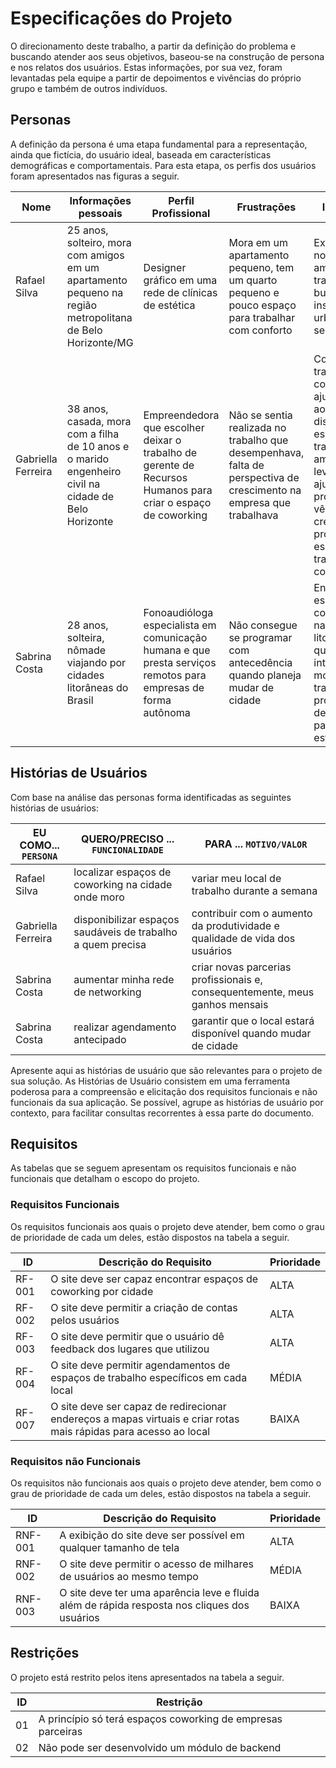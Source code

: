 # Especificações do Projeto

O direcionamento deste trabalho, a partir da definição do problema e buscando atender aos seus objetivos, baseou-se na construção de persona e nos relatos dos usuários. Estas informações, por sua vez, foram levantadas pela equipe a partir de depoimentos e vivências do próprio grupo e também de outros indivíduos.

## Personas

A definição da persona é uma etapa fundamental para a representação, ainda que fictícia, do usuário ideal, baseada em características demográficas e comportamentais. Para esta etapa, os perfis dos usuários foram apresentados nas figuras a seguir.

| Nome | Informações pessoais | Perfil Profissional | Frustrações | Interesses |
|------|----------------------|---------------------|-------------|------------|
| Rafael Silva | 25 anos, solteiro, mora com amigos em um apartamento pequeno na região metropolitana de Belo Horizonte/MG | Designer gráfico em uma rede de clínicas de estética | Mora em um apartamento pequeno, tem um quarto pequeno e pouco espaço para trabalhar com conforto | Explorar novos ambientes de trabalho, buscar inspirações urbanas para seu trabalho |
| Gabriella Ferreira | 38 anos, casada, mora com a filha de 10 anos e o marido engenheiro civil na cidade de Belo Horizonte | Empreendedora que escolher deixar o trabalho de gerente de Recursos Humanos para criar o espaço de coworking | Não se sentia realizada no trabalho que desempenhava, falta de perspectiva de crescimento na empresa que trabalhava  | Continuar trabalhando com pessoas ajudando-as ao disponibilizar espaços de trabalho com ambientes leves que ajudem na produtividade, vê a crescente procura por espaços de trabalho compartilhado  |
| Sabrina Costa | 28 anos, solteira, nômade viajando por cidades litorâneas do Brasil | Fonoaudióloga especialista em comunicação humana e que presta serviços remotos para empresas de forma autônoma | Não consegue se programar com antecedência quando planeja mudar de cidade | Encontrar espaços de coworking em nas cidades litorâneas em que tem interesse de morar e trabalhar, procurar descontos para longas estadias |

## Histórias de Usuários

Com base na análise das personas forma identificadas as seguintes histórias de usuários:

|EU COMO... `PERSONA`| QUERO/PRECISO ... `FUNCIONALIDADE` |PARA ... `MOTIVO/VALOR`                 |
|--------------------|------------------------------------|----------------------------------------|
|Rafael Silva  | localizar espaços de coworking na cidade onde moro          | variar meu local de trabalho durante a semana               |
|Gabriella Ferreira       | disponibilizar espaços saudáveis de trabalho a quem precisa                 | contribuir com o aumento da produtividade e qualidade de vida dos usuários |
|Sabrina Costa  | aumentar minha rede de networking          | criar novas parcerias profissionais e, consequentemente, meus ganhos mensais  |
|Sabrina Costa  | realizar agendamento antecipado          | garantir que o local estará disponível quando mudar de cidade               |

Apresente aqui as histórias de usuário que são relevantes para o projeto de sua solução. As Histórias de Usuário consistem em uma ferramenta poderosa para a compreensão e elicitação dos requisitos funcionais e não funcionais da sua aplicação. Se possível, agrupe as histórias de usuário por contexto, para facilitar consultas recorrentes à essa parte do documento.

## Requisitos

As tabelas que se seguem apresentam os requisitos funcionais e não funcionais que detalham o escopo do projeto.

### Requisitos Funcionais

Os requisitos funcionais aos quais o projeto deve atender, bem como o grau de prioridade de cada um deles, estão dispostos na tabela a seguir.

|ID    | Descrição do Requisito  | Prioridade |
|------|-----------------------------------------|----|
|RF-001| O site deve ser capaz encontrar espaços de coworking por cidade | ALTA | 
|RF-002| O site deve permitir a criação de contas pelos usuários   | ALTA |
|RF-003| O site deve permitir que o usuário dê feedback dos lugares que utilizou | ALTA | 
|RF-004| O site deve permitir agendamentos de espaços de trabalho específicos em cada local    | MÉDIA |
|RF-007| O site deve ser capaz de redirecionar endereços a mapas virtuais e criar rotas mais rápidas para acesso ao local   | BAIXA |


### Requisitos não Funcionais

Os requisitos não funcionais aos quais o projeto deve atender, bem como o grau de prioridade de cada um deles, estão dispostos na tabela a seguir.

|ID     | Descrição do Requisito  |Prioridade |
|-------|-------------------------|----|
|RNF-001| A exibição do site deve ser possível em qualquer tamanho de tela | ALTA | 
|RNF-002| O site deve permitir o acesso de milhares de usuários ao mesmo tempo |  MÉDIA | 
|RNF-003| O site deve ter uma aparência leve e fluida além de rápida resposta nos cliques dos usuários | BAIXA | 

## Restrições

O projeto está restrito pelos itens apresentados na tabela a seguir.

|ID| Restrição                                             |
|--|-------------------------------------------------------|
|01| A princípio só terá espaços coworking de empresas parceiras |
|02| Não pode ser desenvolvido um módulo de backend        |
